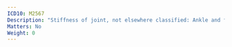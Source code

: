 ```yaml
---
ICD10: M2567
Description: "Stiffness of joint, not elsewhere classified: Ankle and foot"
Matters: No
Weight: 0
---
```


